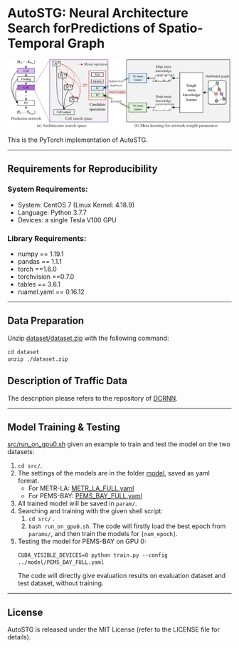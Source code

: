 # AutoSTG: Neural Architecture Search forPredictions of Spatio-Temporal Graph

![Framework](./resources/framework.png)

This is the PyTorch implementation of AutoSTG.

---

## Requirements for Reproducibility

### System Requirements:
- System: CentOS 7 (Linux Kernel: 4.18.9)
- Language: Python 3.7.7
- Devices: a single Tesla V100 GPU

### Library Requirements:
- numpy == 1.19.1
- pandas == 1.1.1
- torch ==1.6.0
- torchvision ==0.7.0
- tables == 3.6.1
- ruamel.yaml == 0.16.12

---
## Data Preparation
Unzip [dataset/dataset.zip](dataset/dataset.zip) with the following command:
```
cd dataset
unzip ./dataset.zip
```


## Description of Traffic Data

The description please refers to the repository of [DCRNN](https://github.com/liyaguang/DCRNN).

---

## Model Training & Testing

[src/run_on_gpu0.sh](src/run_on_gpu0.sh) given an example to train and test the model on the two datasets:

1. `cd src/`.
2. The settings of the models are in the folder [model](/model), saved as yaml format. 
   - For METR-LA: [METR_LA_FULL.yaml](model/METR_LA_FULL.yaml)
   - For PEMS-BAY: [PEMS_BAY_FULL.yaml](model/PEMS_BAY_FULL.yaml)
3. All trained model will be saved in `param/`. 
4. Searching and training with the given shell script:
   1. `cd src/` .
   2. `bash run_on_gpu0.sh`. The code will firstly load the best epoch from `params/`, and then train the models for `[num_epoch]`. 
6. Testing the model for PEMS-BAY on GPU 0: 
    ```
    CUDA_VISIBLE_DEVICES=0 python train.py --config ../model/PEMS_BAY_FULL.yaml
    ``` 
   The code will directly give evaluation results on evaluation dataset and test dataset, without training.

---

## License

AutoSTG is released under the MIT License (refer to the LICENSE file for details).
